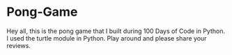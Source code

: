 # Pong-Game
Hey all, this is the pong game that I built during 100 Days of Code in Python. I used the turtle module in Python. Play around and please share your reviews. 
